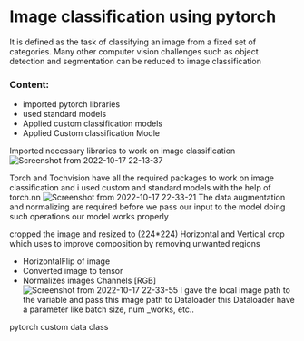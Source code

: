 # Image classification using pytorch
It is defined as the task of classifying an image from a fixed set of categories. Many other computer vision challenges such as object detection and segmentation can be reduced to image classification

### Content:
 * imported pytorch libraries
 * used standard models
 * Applied custom classification models
 * Applied Custom classification Modle 
 
 Imported necessary libraries to work on image classification
 ![Screenshot from 2022-10-17 22-13-37](https://user-images.githubusercontent.com/25703407/196237091-133ad4ce-37fe-4e47-9a41-9f86e3b9740c.png)
 
 Torch and Tochvision have all the required packages to work on image classification and 
 i used custom and standard models with the help of torch.nn
 ![Screenshot from 2022-10-17 22-33-21](https://user-images.githubusercontent.com/25703407/196239921-94e8c81a-12c9-454c-a7f8-59b2f9d230e0.png)
 The data augmentation and normalizing are required before we pass our input to the model  doing such operations our model works properly
 
 cropped the image and resized to (224*224) Horizontal and Vertical crop which uses to improve  composition by removing unwanted regions 
 * HorizontalFlip of image 
 * Converted image to tensor
 * Normalizes images Channels [RGB]
 ![Screenshot from 2022-10-17 22-33-55](https://user-images.githubusercontent.com/25703407/196240520-31fa9619-403e-4d5a-b403-be674dfc55a9.png)
 I gave the local image path to the variable and pass this image path to Dataloader this Dataloader have a parameter like batch size, num _works, etc..
 
 pytorch custom data class
 
 
 



 
 
 
